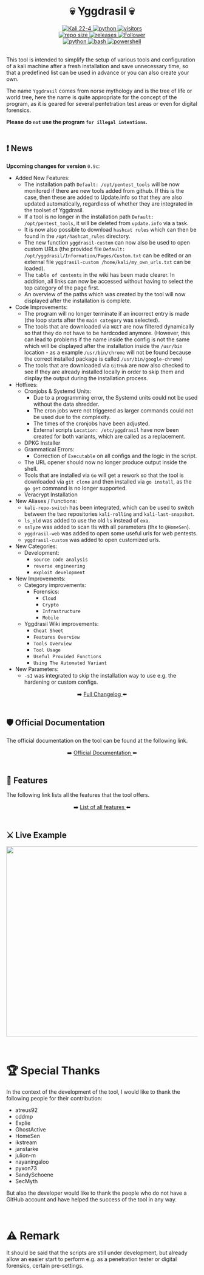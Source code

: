 <h1 align="center">💀 Yggdrasil 💀</h1>
<p align="center"></p>
<div align="center">
  <a href="https://www.kali.org/">
    <img alt="Kali 22-4" src="https://img.shields.io/badge/%20-Linux-1f425f.svg?logo=linux&logoColor=cyan" />
  </a>
  <a href="https://www.python.org/downloads/release/python-3110/">
    <img alt="python" src="https://img.shields.io/badge/python-3.11-blue.svg?logo=python&logoColor=cyan" />
  </a>
  <a href="https://visitor-badge.lithub.cc/badge?page_id=jarl-bjoern/yggdrasil.visitor-badge&left_text=visitors">
    <img alt="visitors" src="https://visitor-badge.lithub.cc/badge?page_id=jarl-bjoern/yggdrasil.visitor-badge&left_text=visitors" />
  </a>
</div>
<div align="center">
  <a href="https://GitHub.com/jarl-bjoern/yggdrasil/">
    <img alt="repo size" src="https://img.shields.io/github/repo-size/jarl-bjoern/yggdrasil?logo=github&logoColor=cyan" />
  </a>
  <a href="https://GitHub.com/jarl-bjoern/yggdrasil/releases/">
    <img alt="releases" src="https://img.shields.io/github/downloads/jarl-bjoern/yggdrasil/total?color=blue&logo=github&logoColor=cyan" />
  </a>
  <a href="https://github.com/jarl-bjoern">
      <img title="Follower" src="https://img.shields.io/github/followers/jarl-bjoern?color=blue&label=follow&logo=github&logoColor=cyan&style=flat-square">
  </a>
</div>
<div align="center">
  <a href="https://www.python.org/">
    <img alt="python" src="https://img.shields.io/badge/Made%20with-Python-1f425f.svg" />
  </a>
  <a href="https://www.gnu.org/software/bash/">
    <img alt="bash" src="https://img.shields.io/badge/Made%20with-Bash-1f425f.svg" />
  </a>
    <a href="https://learn.microsoft.com/de-de/powershell/">
    <img alt="powershell" src="https://img.shields.io/badge/Made%20with-PowerShell-1f425f.svg" />
  </a>
</div><br/>

This tool is intended to simplify the setup of various tools and configuration of a kali machine after a fresh installation and save unnecessary time, so that a predefined list can be used in advance or you can also create your own.<br />

The name `Yggdrasil` comes from norse mythology and is the tree of life or world tree, here the name is quite appropriate for the concept of the program, as it is geared for several pentetration test areas or even for digital forensics.<br />

<strong>Please do `not` use the program `for illegal intentions`.</strong><br />
<br />

## ❗ News
<strong>Upcoming changes for version</strong> `0.9c`:
  - Added New Features:
      - The installation path `Default: /opt/pentest_tools` will be now monitored if there are new tools added from github. If this is the case, then these are added to Update.info so that they are also updated automatically, regardless of whether they are integrated in the toolset of Yggdrasil.
      - If a tool is no longer in the installation path `Default: /opt/pentest_tools`, it will be deleted from `update.info` via a task.
      - It is now also possible to download `hashcat rules` which can then be found in the `/opt/hashcat_rules` directory.
      - The new function `yggdrasil-custom` can now also be used to open custom URLs (the provided file `Default: /opt/yggdrasil/Information/Pages/Custom.txt` can be edited or an external file `yggdrasil-custom /home/kali/my_own_urls.txt` can be loaded).
      - The `table of contents` in the wiki has been made clearer. In addition, all links can now be accessed without having to select the top category of the page first.
      - An overview of the paths which was created by the tool will now displayed after the installation is complete.
  - Code Improvements:
    - The program will no longer terminate if an incorrect entry is made (the loop starts after the `main category` was selected).
    - The tools that are downloaded via `WGET` are now filtered dynamically so that they do not have to be hardcoded anymore. (However, this can lead to problems if the name inside the config is not the same which will be displayed after the installation inside the `/usr/bin` location - as a example `/usr/bin/chrome` will not be found because the correct installed package is called `/usr/bin/google-chrome`)
    - The tools that are downloaded via `GitHub` are now also checked to see if they are already installed locally in order to skip them and display the output during the installation process.
  - Hotfixes:
    - Cronjobs & Systemd Units:
      - Due to a programming error, the Systemd units could not be used without the data shredder.
      - The cron jobs were not triggered as larger commands could not be used due to the complexity.
      - The times of the cronjobs have been adjusted.
      - External scripts `Location: /etc/yggdrasil` have now been created for both variants, which are called as a replacement.
    - DPKG Installer
    - Grammatical Errors:
      - Correction of `Executable` on all configs and the logic in the script.
    - The URL opener should now no longer produce output inside the shell.
    - Tools that are installed via `Go` will get a rework so that the tool is downloaded via `git clone` and then installed via `go install`, as the `go get` command is no longer supported.
    - Veracrypt Installation
  - New Aliases / Functions:
    - `kali-repo-switch` has been integrated, which can be used to switch between the two repositories `kali-rolling` and `kali-last-snapshot`.
    - `ls_old` was added to use the old `ls` instead of `exa`.
    - `sslyze` was added to scan tls with all parameters (thx to `@HomeSen`).
    - `yggdrasil-web` was added to open some useful urls for web pentests.
    - `yggdrasil-custom` was added to open customized urls.
  - New Categories:
    - Development:
      - `source code analysis`
      - `reverse engineering`
      - `exploit development`
  - New Improvements:
    - Category improvements:
      - Forensics:
        - `Cloud`
        - `Crypto`
        - `Infrastructure`
        - `Mobile`
    - Yggdrasil Wiki improvements:
        - `Cheat Sheet`
        - `Features Overview`
        - `Tools Overview`
        - `Tool Usage`
        - `Useful Provided Functions`
        - `Using The Automated Variant`
  - New Parameters:
    - `-sI` was integrated to skip the installation way to use e.g. the hardening or custom configs.
 

<div align="center">
➡️ <a href="https://github.com/Jarl-Bjoern/Yggdrasil/blob/main/Information/Changelog/full.md">
  Full Changelog
</a> ⬅️
</div><br />


## 🛡️ Official Documentation
The official documentation on the tool can be found at the following link.

<div align="center">
➡️ <a href="https://github.com/Jarl-Bjoern/Yggdrasil/wiki">
  Official Documentation
</a> ⬅️
</div><br />


## 📃 Features
The following link lists all the features that the tool offers.

<div align="center">
➡️ <a href="https://github.com/Jarl-Bjoern/Yggdrasil/wiki/%F0%9F%93%83-Features-overview">
  List of all features
</a> ⬅️
</div><br />


## ⚔ Live Example
<p align=center>
    <img src="https://github.com/Jarl-Bjoern/Jarl-Bjoern/blob/main/Screencasts/yggrdasil_installation.gif" width=700 height=500>
</p>

<br />


# 🏆 Special Thanks
In the context of the development of the tool, I would like to thank the following people for their contribution:
  - atreus92
  - cddmp
  - Explie
  - GhostActive
  - HomeSen
  - ikstream
  - janstarke
  - julion-m
  - nayaningaloo
  - pyxon73
  - SandySchoene
  - SecMyth

But also the developer would like to thank the people who do not have a GitHub account and have helped the success of the tool in any way.

<br />

# ⚠️ Remark
It should be said that the scripts are still under development, but already allow an easier start to perform e.g. as a penetration tester or digital forensics, certain pre-settings.
